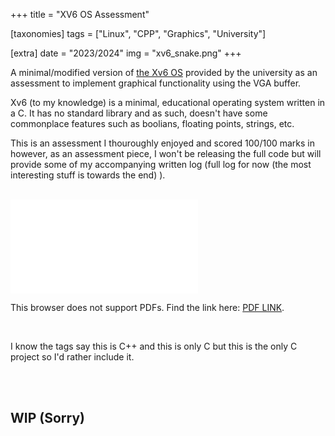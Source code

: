 +++
title = "XV6 OS Assessment"

[taxonomies]
tags = ["Linux", "CPP", "Graphics", "University"]

[extra]
date = "2023/2024"
img = "xv6_snake.png"
+++

A minimal/modified version of [the Xv6 OS](https://en.wikipedia.org/wiki/Xv6) provided by the university as an 
assessment to implement graphical functionality using the VGA buffer. 

Xv6 (to my knowledge) is a minimal, educational
operating system written in a C. It has no standard library and as such, doesn't have some commonplace features such
as boolians, floating points, strings, etc.

This is an assessment I thouroughly enjoyed and scored 100/100 marks in however, as an assessment piece, I won't be 
releasing the full code but will provide some of my accompanying written log (full log for now (the most interesting 
stuff is towards the end) ).

<br>

<object data="Log.pdf" type="application/pdf" width="700px" height="700px">
    <embed src="Log.pdf">
        <p>This browser does not support PDFs. Find the link here: <a href="Log.pdf">PDF LINK</a>.</p>
    </embed>
</object>

<br>

I know the tags say this is C++ and this is only C but this is the only C project so I'd rather include it.

<br><br>

## WIP (Sorry)
